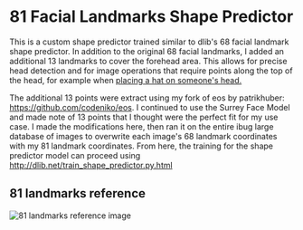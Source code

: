 81 Facial Landmarks Shape Predictor
===============
This is a custom shape predictor trained similar to dlib's 68 facial landmark shape predictor. In addition to the original 68 facial landmarks, I added an additional 13 landmarks to cover the forehead area. This allows for precise head detection and for image operations that require points along the top of the head, for example when [placing a hat on someone's head.](https://github.com/codeniko/shape_predictor_81_face_landmarks/raw/master/transformation_example.bmp)

The additional 13 points were extract using my fork of eos by patrikhuber: https://github.com/codeniko/eos. I continued to use the Surrey Face Model and made note of 13 points that I thought were the perfect fit for my use case. I made the modifications here, then ran it on the entire ibug large database of images to overwrite each image's 68 landmark coordinates with my 81 landmark coordinates. From here, the training for the shape predictor model can proceed using http://dlib.net/train_shape_predictor.py.html

81 landmarks reference
----------------
<img src="https://github.com/codeniko/shape_predictor_81_face_landmarks/raw/master/81_facial_landmarks_reference.jpg" alt="81 landmarks reference image"></img>
